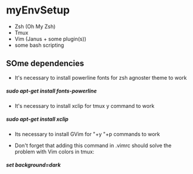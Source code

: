 # myEnvSetup
- Zsh (Oh My Zsh)
- Tmux
- Vim (Janus + some plugin(s))
- some bash scripting 

## SOme dependencies
- It's necessary to install powerline fonts for zsh agnoster theme to work
##### sudo apt-get install fonts-powerline

- It's necessary to install xclip for tmux y command to work
##### sudo apt-get install xclip

- Its necessary to install GVim for "+y "+p commands to work

- Don't forget that adding this command in .vimrc should solve the problem with Vim colors in tmux:
##### set background=dark
